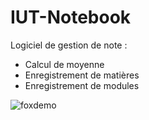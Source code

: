 # IUT-Notebook
Logiciel de gestion de note :
  - Calcul de moyenne
  - Enregistrement de matières
  - Enregistrement de modules
  
![foxdemo](http://martinjourjon.fr/images/note.PNG)
